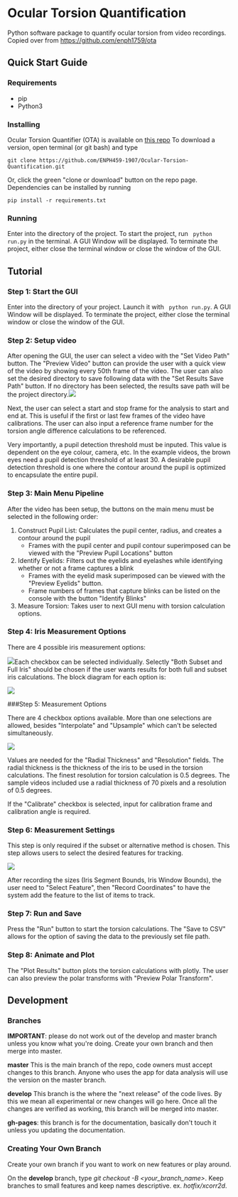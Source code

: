 # Ocular Torsion Quantification
Python software package to quantify ocular torsion from video recordings.
Copied over from  https://github.com/enph1759/ota

## Quick Start Guide
### Requirements
- pip
- Python3
### Installing
Ocular Torsion Quantifier (OTA) is available on [this repo](https://github.com/ENPH459-1907/Ocular-Torsion-Quantification)
To download a version, open terminal (or git bash) and type 

```
git clone https://github.com/ENPH459-1907/Ocular-Torsion-Quantification.git
```

Or, click the green "clone or download" button on the repo page.
Dependencies can be installed by running 

```
pip install -r requirements.txt
```

### Running 
Enter into the directory of the project. To start the project, run ``` python run.py``` in the terminal. A GUI Window will be displayed.
To terminate the project, either close the terminal window or close the window of the GUI.

## Tutorial
### Step 1: Start the GUI
Enter into the directory of your project. Launch it with ``` python run.py```. A GUI Window will be displayed. To terminate the project, either close the terminal window or close the window of the GUI.
### Step 2: Setup video 

After opening the GUI, the user can select a video with the "Set Video Path" button. The "Preview Video" button can provide the user with a quick view of the video by showing every 50th frame of the video. The user can also set the desired directory to save following data with the "Set Results Save Path" button. If no directory has been selected, the results save path will be the project directory.![](./doc/images/step2.png)

Next, the user can select a start and stop frame for the analysis to start and end at. This is useful if the first or last few frames of the video have calibrations. The user can also input a reference frame number for the torsion angle difference calculations to be referenced. 

Very importantly, a pupil detection threshold must be inputed. This value is dependent on the eye colour, camera, etc. In the example videos, the brown eyes need a pupil detection threshold of at least 30. A desirable pupil detection threshold is one where the contour around the pupil is optimized to encapsulate the entire pupil. 

### Step 3: Main Menu Pipeline

After the video has been setup, the buttons on the main menu must be selected in the following order:

1.  Construct Pupil List: Calculates the pupil center, radius, and creates a contour around the pupil
    -   Frames with the pupil center and pupil contour superimposed can be viewed with the "Preview Pupil Locations" button
2.  Identify Eyelids: Filters out the eyelids and eyelashes while identifying whether or not a frame captures a blink
    -   Frames with the eyelid mask superimposed can be viewed with the "Preview Eyelids" button.
    -   Frame numbers of frames that capture blinks can be listed on the console with the button "Identify Blinks"
3.  Measure Torsion: Takes user to next GUI menu with torsion calculation options.

### Step 4: Iris Measurement Options

There are 4 possible iris measurement options:

![](./doc/images/step4.png)Each checkbox can be selected individually. Selectly "Both Subset and Full Iris" should be chosen if the user wants results for both full and subset iris calculations. The block diagram for each option is:

![](./doc/images/full_iris_methods.png)

###Step 5: Measurement Options

There are 4 checkbox options available. More than one selections are allowed, besides "Interpolate" and "Upsample" which can't be selected simultaneously.

![](./doc/images/step5.png)

Values are needed for the "Radial Thickness" and "Resolution" fields. The radial thickness is the thickness of the iris to be used in the torsion calculations. The finest resolution for torsion calculation is 0.5 degrees. The sample videos included use a radial thickness of 70 pixels and a resolution of 0.5 degrees. 

If the "Calibrate" checkbox is selected, input for calibration frame and calibration angle is required.

### Step 6: Measurement Settings

This step is only required if the subset or alternative method is chosen. This step allows users to select the desired features for tracking. 

![](./doc/images/step6.png)

After recording the sizes (Iris Segment Bounds, Iris Window Bounds), the user need to "Select Feature", then "Record Coordinates" to have the system add the feature to the list of items to track.

### Step 7: Run and Save

Press the "Run" button to start the torsion calculations. The "Save to CSV" allows for the option of saving the data to the previously set file path.

### Step 8: Animate and Plot

The "Plot Results" button plots the torsion calculations with plotly. The user can also preview the polar transforms with "Preview Polar Transform".

## Development

### Branches

__IMPORTANT__: please do not work out of the develop and master branch unless you know what you're doing. Create your own branch and then merge into master.

__master__ This is the main branch of the repo, code owners must accept changes to this branch. Anyone who uses the app for data analysis will use the version on the master branch.

__develop__ This branch is the where the "next release" of the code lives. By this we mean all experimental or new changes will go here. Once all the changes are verified as working, this branch will be merged into master.

__gh-pages__: this branch is for the documentation, basically don't touch it unless you updating the documentation.

### Creating Your Own Branch

Create your own branch if you want to work on new features or play around.

On the __develop__ branch, type *git checkout -B <your_branch_name>*. Keep branches to small features and keep names descriptive. ex. *hotfix/xcorr2d*.